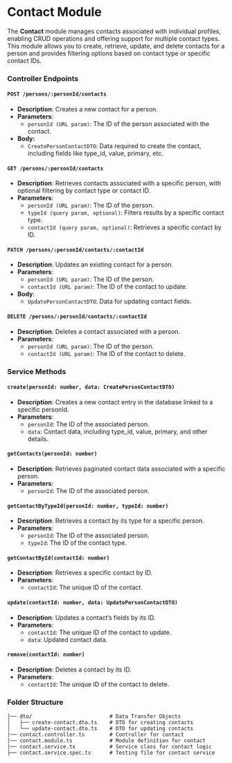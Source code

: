 # Contact Module

The **Contact** module manages contacts associated with individual profiles, enabling CRUD operations and offering support for multiple contact types. This module allows you to create, retrieve, update, and delete contacts for a person and provides filtering options based on contact type or specific contact IDs.

### Controller Endpoints

#### `POST /persons/:personId/contacts`

- **Description**: Creates a new contact for a person.
- **Parameters**:
  - `personId (URL param)`: The ID of the person associated with the contact.
- **Body:**
  - `CreatePersonContactDTO`: Data required to create the contact, including fields like type_id, value, primary, etc.

#### `GET /persons/:personId/contacts`

- **Description**: Retrieves contacts associated with a specific person, with optional filtering by contact type or contact ID.
- **Parameters**:
  - `personId (URL param)`: The ID of the person.
  - `typeId (query param, optional)`: Filters results by a specific contact type.
  - `contactId (query param, optional)`: Retrieves a specific contact by ID.

#### `PATCH /persons/:personId/contacts/:contactId`

- **Description**: Updates an existing contact for a person.
- **Parameters**:
  - `personId (URL param)`: The ID of the person.
  - `contactId (URL param)`: The ID of the contact to update.
- **Body**:
  - `UpdatePersonContactDTO`: Data for updating contact fields.

#### `DELETE /persons/:personId/contacts/:contactId`

- **Description**: Deletes a contact associated with a person.
- **Parameters**:
  - `personId (URL param)`: The ID of the person.
  - `contactId (URL param)`: The ID of the contact to delete.

### Service Methods

#### `create(personId: number, data: CreatePersonContactDTO)`

- **Description**: Creates a new contact entry in the database linked to a specific personId.
- **Parameters**:
  - `personId`: The ID of the associated person.
  - `data`: Contact data, including type_id, value, primary, and other details.

#### `getContacts(personId: number)`

- **Description**: Retrieves paginated contact data associated with a specific person.
- **Parameters**:
  - `personId`: The ID of the associated person.

#### `getContactByTypeId(personId: number, typeId: number)`

- **Description**: Retrieves a contact by its type for a specific person.
- **Parameters**:
  - `personId`: The ID of the associated person.
  - `typeId`: The ID of the contact type.

#### `getContactById(contactId: number)`

- **Description**: Retrieves a specific contact by ID.
- **Parameters**:
  - `contactId`: The unique ID of the contact.

#### `update(contactId: number, data: UpdatePersonContactDTO)`

- **Description**: Updates a contact’s fields by its ID.
- **Parameters**:
  - `contactId`: The unique ID of the contact to update.
  - `data`: Updated contact data.

#### `remove(contactId: number)`

- **Description**: Deletes a contact by its ID.
- **Parameters**:
  - `contactId`: The unique ID of the contact to delete.

### Folder Structure

```plaintext
|── dto/                         # Data Transfer Objects
│   ├── create-contact.dto.ts    # DTO for creating contacts
│   └── update-contact.dto.ts    # DTO for updating contacts
|── contact.controller.ts        # Controller for contact
|── contact.module.ts            # Module definition for contact
|── contact.service.ts           # Service class for contact logic
├── contact.service.spec.ts      # Testing file for contact service
```
